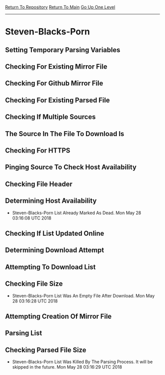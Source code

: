 [Return To Repository](https://github.com/deathbybandaid/piholeparser/)
[Return To Main](https://github.com/deathbybandaid/piholeparser/blob/master/RecentRunLogs/Mainlog.md)
[Go Up One Level](https://github.com/deathbybandaid/piholeparser/blob/master/RecentRunLogs/TopLevelScripts/30-Processing-External-Blacklists.md)
____________________________________
# Steven-Blacks-Porn
## Setting Temporary Parsing Variables
## Checking For Existing Mirror File
## Checking For Github Mirror File
## Checking For Existing Parsed File
## Checking If Multiple Sources
## The Source In The File To Download Is
## Checking For HTTPS
## Pinging Source To Check Host Availability
## Checking File Header
## Determining Host Availability
* Steven-Blacks-Porn List Already Marked As Dead. Mon May 28 03:16:08 UTC 2018
## Checking If List Updated Online
## Determining Download Attempt
## Attempting To Download List
## Checking File Size
* Steven-Blacks-Porn List Was An Empty File After Download. Mon May 28 03:16:28 UTC 2018
## Attempting Creation Of Mirror File
## Parsing List
## Checking Parsed File Size
* Steven-Blacks-Porn List Was Killed By The Parsing Process. It will be skipped in the future. Mon May 28 03:16:29 UTC 2018
